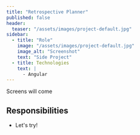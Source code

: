 ```yaml
---
title: "Retrospective Planner"
published: false
header:
  teaser: "/assets/images/project-default.jpg"
sidebar:
  - title: "Role"
    image: "/assets/images/project-default.jpg"
    image_alt: "Screenshot"
    text: "Side Project"
  - title: Technologies
    text: |
      - Angular
---
```


Screens will come

## Responsibilities

- Let's try!
